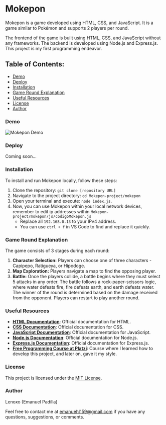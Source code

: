 # Mokepon

Mokepon is a game developed using HTML, CSS, and JavaScript. It is a game similar to Pokémon and supports 2 players per round.

The frontend of the game is built using HTML, CSS, and JavaScript without any frameworks. The backend is developed using Node.js and Express.js. This project is my first programming endeavor.

## Table of Contents:
- [Demo](#demo)
- [Deploy](#deploy)
- [Installation](#installation)
- [Game Round Explanation](#game-round-explanation)
- [Useful Resources](#useful-resources)
- [License](#license)
- [Author](#author)

### Demo

![Mokepon Demo](https://media.giphy.com/media/v1.Y2lkPTc5MGI3NjExZTU1cDMwa3B0OHAxbWJodmF3eGdhajg5MnVjb25sOXRxaGVldmFlNiZlcD12MV9pbnRlcm5hbF9naWZfYnlfaWQmY3Q9Zw/nDq2AnSwugFvlvMDpo/giphy.gif)

### Deploy

Coming soon...

### Installation

To install and run Mokepon locally, follow these steps:

1. Clone the repository: `git clone [repository URL]`
2. Navigate to the project directory: `cd Mokepon-project/mokepon`
3. Open your terminal and execute: `node index.js`.
4. Now, you can use Mokepon within your local network devices, remember to edit ip addresses within `Mokepon-project/mokepon/js/codigoMokepon.js`
    - Replace all `192.168.0.13` to your IPv4 address.
    - You can use `ctrl + f` in VS Code to find and replace it quickly.

### Game Round Explanation

The game consists of 3 stages during each round:

1. **Character Selection:** Players can choose one of three characters - Capipepo, Ratigueya, or Hipodoge.
2. **Map Exploration:** Players navigate a map to find the opposing player. 
3. **Battle:** Once the players collide, a battle begins where they must select 5 attacks in any order. The battle follows a rock-paper-scissors logic, where water defeats fire, fire defeats earth, and earth defeats water. The winner of the round is determined based on the damage received from the opponent. Players can restart to play another round.

### Useful Resources

- **[HTML Documentation](https://developer.mozilla.org/en-US/docs/Web/HTML)**: Official documentation for HTML.
- **[CSS Documentation](https://developer.mozilla.org/en-US/docs/Web/CSS)**: Official documentation for CSS.
- **[JavaScript Documentation](https://developer.mozilla.org/en-US/docs/Web/JavaScript)**: Official documentation for JavaScript.
- **[Node.js Documentation](https://nodejs.org/en/docs/)**: Official documentation for Node.js.
- **[Express.js Documentation](https://expressjs.com/)**: Official documentation for Express.js.
- **[Free Programming Course at Platzi](https://platzi.com/cursos/programacion-basica/)**: Course where I learned how to develop this project, and later on, gave it my style.

### License

This project is licensed under the [MIT License](LICENSE).

### Author

Lenoxo (Emanuel Padilla)

Feel free to contact me at [emanuehl159@gmail.com](mailto:emanuehl159@gmail.com) if you have any questions, suggestions, or comments.